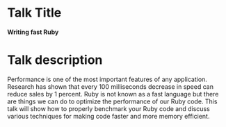 # Talk Title

**Writing fast Ruby**

# Talk description

Performance is one of the most important features of any application. Research has shown that every 100 milliseconds decrease in speed can reduce sales by 1 percent. Ruby is not known as a fast language but there are things we can do to optimize the performance of our Ruby code. This talk will show how to properly benchmark your Ruby code and discuss various techniques for making code faster and more memory efficient.
